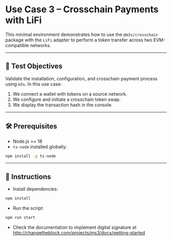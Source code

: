 # Use Case 3 – Crosschain Payments with LiFi

This minimal environment demonstrates how to use the `@m3s/crosschain` package with the `LiFi` adapter to perform a token transfer across two EVM-compatible networks.

---

## 🎯 Test Objectives

Validate the installation, configuration, and crosschain payment process using `m3s`. In this use case:

1. We connect a wallet with tokens on a source network.
2. We configure and initiate a crosschain token swap.
3. We display the transaction hash in the console.

---

## 🛠️ Prerequisites

- Node.js >= 18
- `ts-node` installed globally:

```bash
npm install -g ts-node
```

---

## 📝 Instructions

- Install dependencies:
```bash
npm install
```
- Run the script:
```bash
npm run start
```
- Check the documentation to implement digital signature at http://changetheblock.com/projects/ms3/docs/getting-started

